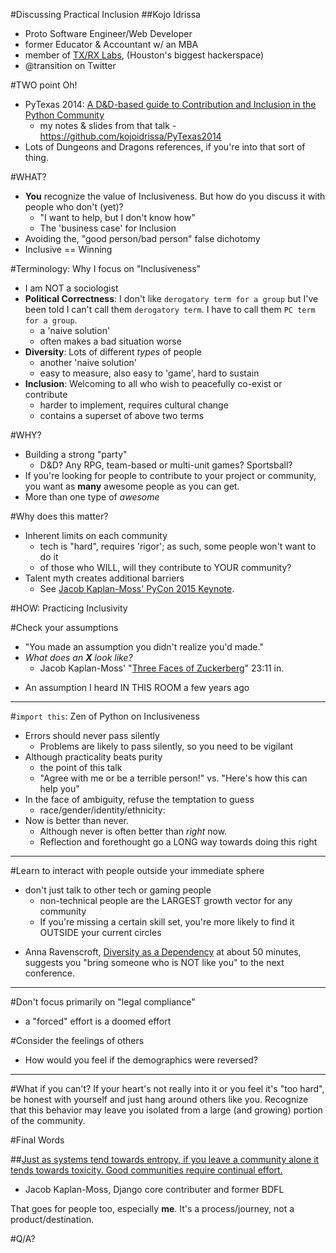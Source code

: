 #Discussing Practical Inclusion
##Kojo Idrissa
-  Proto Software Engineer/Web Developer
-  former Educator & Accountant w/ an MBA
-  member of [TX/RX Labs](https://txrxlabs.org/), (Houston's biggest hackerspace)
-  @transition on Twitter

#TWO point Oh!
-  PyTexas 2014: [A D&D-based guide to Contribution and Inclusion in the Python Community](https://www.youtube.com/watch?v=Xpd9ms2v3Yc)
    +  my notes & slides from that talk - https://github.com/kojoidrissa/PyTexas2014
-  Lots of Dungeons and Dragons references, if you're into that sort of thing.

#WHAT?
-  **You** recognize the value of Inclusiveness. But how do you discuss it with people who don't (yet)?
    +  "I want to help, but I don't know how"
    +  The 'business case' for Inclusion
-  Avoiding the, "good person/bad person" false dichotomy
-  Inclusive == Winning


#Terminology: Why I focus on "Inclusiveness" 
-  I am NOT a sociologist
-  **Political Correctness**: I don't like `derogatory term for a group` but I've been told I can't call them `derogatory term`. I have to call them `PC term for a group`.
    +  a 'naive solution'
    +  often makes a bad situation worse
-  **Diversity**: Lots of different *types* of people
    +  another 'naive solution'
    +  easy to measure, also easy to 'game', hard to sustain
-  **Inclusion**: Welcoming to all who wish to peacefully co-exist or contribute
    +  harder to implement, requires cultural change
    +  contains a superset of above two terms

#WHY?
-  Building a strong "party"
    -  D&D? Any RPG, team-based or multi-unit games? Sportsball?
-  If you're looking for people to contribute to your project or community, you want as **many** awesome people as you can get.
-  More than one type of *awesome*

#Why does this matter?
-  Inherent limits on each community
    +  tech is "hard", requires 'rigor'; as such, some people won't want to do it
    +  of those who WILL, will they contribute to YOUR community?
-  Talent myth creates additional barriers
    *  See [Jacob Kaplan-Moss' PyCon 2015 Keynote](https://www.youtube.com/watch?v=hIJdFxYlEKE).

#HOW: Practicing Inclusivity

#Check your assumptions
+  "You made an assumption you didn't realize you'd made."
+  *What does an **X** look like?*
    +  Jacob Kaplan-Moss' "[Three Faces of Zuckerberg](https://www.youtube.com/watch?v=hIJdFxYlEKE)" 23:11 in.
-  An assumption I heard IN THIS ROOM a few years ago

---

#`import this`: Zen of Python on Inclusiveness
-  Errors should never pass silently
    +  Problems are likely to pass silently, so you need to be vigilant
-  Although practicality beats purity
    +  the point of this talk
    +  "Agree with me or be a terrible person!" vs. "Here's how this can help you"
-  In the face of ambiguity, refuse the temptation to guess
    +  race/gender/identity/ethnicity: 
-  Now is better than never.
    +  Although never is often better than *right* now.
    +  Reflection and forethought go a LONG way towards doing this right

---

#Learn to interact with people outside your immediate sphere
+  don't just talk to other tech or gaming people
    +  non-technical people are the LARGEST growth vector for any community
    +  If you're missing a certain skill set, you're more likely to find it OUTSIDE your current circles
-  Anna Ravenscroft, [Diversity as a Dependency](https://www.youtube.com/watch?v=PLYI46Ou-wI) at about 50 minutes, suggests you "bring someone who is NOT like you" to the next conference.

---

#Don't focus primarily on "legal compliance"
+  a "forced" effort is a doomed effort

#Consider the feelings of others
-  How would you feel if the demographics were reversed?

---

#What if you can't?
If your heart's not really into it or you feel it's "too hard", be honest with yourself and just hang around others like you. Recognize that this behavior may leave you isolated from a large (and growing) portion of the community.

#Final Words

##[Just as systems tend towards entropy, if you leave a community alone it tends towards toxicity. Good communities require continual effort.](https://twitter.com/jacobian/status/514104755660914688)
-  Jacob Kaplan-Moss, Django core contributer and former BDFL

That goes for people too, especially **me**. It's a process/journey, not a product/destination.


#Q/A?

